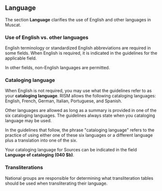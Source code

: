 ## Language

The section **Language** clarifies the use of English and other languages in Muscat.

### Use of English vs. other languages

English terminology or standardized English abbreviations are required in some fields. When English is required, it is indicated in the guidelines for the applicable field.

In other fields, non-English languages are permitted.

### Cataloging language

When English is not required, you may use what the guidelines refer to as your **cataloging language**. RISM allows the following cataloging languages: English, French, German, Italian, Portuguese, and Spanish.

 Other languages are allowed as long as a summary is provided in one of the six cataloging languages. The guidelines always state when you cataloging language may be used.

In the guidelines that follow, the phrase "cataloging language" refers to the practice of using either one of these six languages or a different language plus a translation into one of the six.

Your cataloging language for Sources can be indicated in the field **Language of cataloging (040 $b)**.

### Transliterations

National groups are responsible for determining what transliteration tables should be used when transliterating their language.
